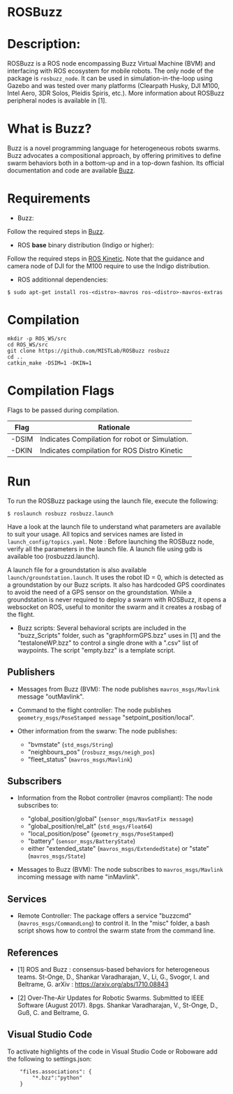 ﻿ROSBuzz
=========================

Description:
============

ROSBuzz is a ROS node encompassing Buzz Virtual Machine (BVM) and interfacing with ROS ecosystem for mobile robots. The only node of the package is `rosbuzz_node`. It can be used in simulation-in-the-loop using Gazebo and was tested over many platforms (Clearpath Husky, DJI M100, Intel Aero, 3DR Solos, Pleidis Spiris, etc.). More information about ROSBuzz peripheral nodes is available in [1].

What is Buzz?
=============

Buzz is a novel programming language for heterogeneous robots swarms. Buzz advocates a compositional approach, by offering primitives to define swarm behaviors both in a bottom-up and in a top-down fashion. Its official documentation and code are available [Buzz](https://github.com/MISTLab/Buzz).

Requirements
============

* Buzz:

Follow the required steps in [Buzz](https://github.com/MISTLab/Buzz).

* ROS **base** binary distribution (Indigo or higher):

Follow the required steps in [ROS Kinetic](https://wiki.ros.org/kinetic/Installation/Ubuntu). Note that the guidance and camera node of DJI for the M100 require to use the Indigo distribution.

* ROS additionnal dependencies:
```
$ sudo apt-get install ros-<distro>-mavros ros-<distro>-mavros-extras
```

Compilation
===========

```
mkdir -p ROS_WS/src
cd ROS_WS/src
git clone https://github.com/MISTLab/ROSBuzz rosbuzz
cd ..
catkin_make -DSIM=1 -DKIN=1
```
Compilation Flags
=================
Flags to be passed during compilation.

| Flag  | Rationale                                      |
|-------|------------------------------------------------|
| -DSIM | Indicates Compilation for robot or Simulation. |
| -DKIN | Indicates compilation for ROS Distro Kinetic   |
    
Run
===
To run the ROSBuzz package using the launch file, execute the following:

    $ roslaunch rosbuzz rosbuzz.launch
    
Have a look at the launch file to understand what parameters are available to suit your usage. All topics and services names are listed in `launch_config/topics.yaml`. Note : Before launching the ROSBuzz node, verify all the parameters in the launch file. A launch file using gdb is available too (rosbuzzd.launch).

A launch file for a groundstation is also available `launch/groundstation.launch`. It uses the robot ID = 0, which is detected as a groundstation by our Buzz scripts. It also has hardcoded GPS coordinates to avoid the need of a GPS sensor on the groundstation. While a groundstation is never required to deploy a swarm with ROSBuzz, it opens a websocket on ROS, useful to monitor the swarm and it creates a rosbag of the flight.

* Buzz scripts: Several behavioral scripts are included in the "buzz_Scripts" folder, such as "graphformGPS.bzz" uses in [1] and the "testaloneWP.bzz" to control a single drone with a ".csv" list of waypoints. The script "empty.bzz" is a template script.

Publishers
-----------

* Messages from Buzz (BVM):
The node publishes `mavros_msgs/Mavlink` message "outMavlink".

* Command to the flight controller:
The node publishes `geometry_msgs/PoseStamped message` "setpoint_position/local".

* Other information from the swarw:
The node publishes:
    - "bvmstate" (`std_msgs/String`)
    - "neighbours_pos" (`rosbuzz_msgs/neigh_pos`)
    - "fleet_status" (`mavros_msgs/Mavlink`)

Subscribers
-----------

* Information from the Robot controller (mavros compliant):
The node subscribes to:
    - "global_position/global" (`sensor_msgs/NavSatFix message`)
    - "global_position/rel_alt" (`std_msgs/Float64`)
    - "local_position/pose" (`geometry_msgs/PoseStamped`)
    - "battery" (`sensor_msgs/BatteryState`)
    - either "extended_state" (`mavros_msgs/ExtendedState`) or "state" (`mavros_msgs/State`)

* Messages to Buzz (BVM):
The node subscribes to `mavros_msgs/Mavlink` incoming message with name "inMavlink".

Services
-------

* Remote Controller:
The package offers a service "buzzcmd" (`mavros_msgs/CommandLong`) to control it. In the "misc" folder, a bash script shows how to control the swarm state from the command line.

References
------
* [1] ROS and Buzz : consensus-based behaviors for heterogeneous teams. St-Onge, D., Shankar Varadharajan, V., Li, G., Svogor, I. and Beltrame, G. arXiv : https://arxiv.org/abs/1710.08843

* [2] Over-The-Air Updates for Robotic Swarms. Submitted to IEEE Software (August 2017). 8pgs. Shankar Varadharajan, V., St-Onge, D., Guß, C. and Beltrame, G.

Visual Studio Code
--------------------
To activate highlights of the code in Visual Studio Code or Roboware add the following to settings.json:
```
    "files.associations": {
        "*.bzz":"python"
    }
```

